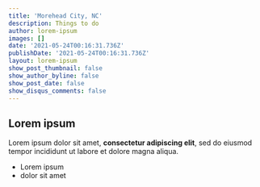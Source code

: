 ```yaml
---
title: 'Morehead City, NC'
description: Things to do
author: lorem-ipsum
images: []
date: '2021-05-24T00:16:31.736Z'
publishDate: '2021-05-24T00:16:31.736Z'
layout: lorem-ipsum
show_post_thumbnail: false
show_author_byline: false
show_post_date: false
show_disqus_comments: false
---
```

## Lorem ipsum

Lorem ipsum dolor sit amet, **consectetur adipiscing elit**, sed do eiusmod tempor incididunt ut labore et dolore magna aliqua.

- Lorem ipsum
- dolor sit amet